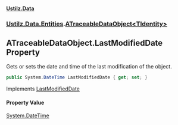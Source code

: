 #### [Ustilz.Data](index.md 'index')
### [Ustilz.Data.Entities](Ustilz.Data.Entities.md 'Ustilz.Data.Entities').[ATraceableDataObject&lt;TIdentity&gt;](Ustilz.Data.Entities.ATraceableDataObject_TIdentity_.md 'Ustilz.Data.Entities.ATraceableDataObject<TIdentity>')

## ATraceableDataObject<TIdentity>.LastModifiedDate Property

Gets or sets the date and time of the last modification of the object.

```csharp
public System.DateTime LastModifiedDate { get; set; }
```

Implements [LastModifiedDate](Ustilz.Data.Abstractions.ITraceableDataObject.LastModifiedDate.md 'Ustilz.Data.Abstractions.ITraceableDataObject.LastModifiedDate')

#### Property Value
[System.DateTime](https://docs.microsoft.com/en-us/dotnet/api/System.DateTime 'System.DateTime')